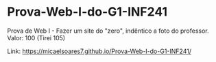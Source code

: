# Prova-Web-I-do-G1-INF241
Prova de Web I - Fazer um site do "zero", indêntico a foto do professor. Valor: 100  (Tirei 105)

Link: https://micaelsoares7.github.io/Prova-Web-I-do-G1-INF241/
